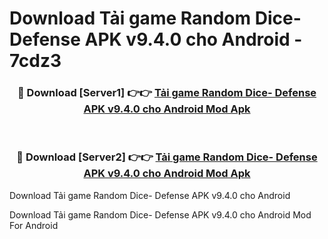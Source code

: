# Download Tải game Random Dice- Defense APK v9.4.0 cho Android - 7cdz3


<div align="center">
<h3>🔴 Download [Server1] 👉👉 <a href="https://apk-comot.site?title=Tải_game_Random_Dice-_Defense_APK_v9.4.0_cho_Android">Tải game Random Dice- Defense APK v9.4.0 cho Android Mod Apk</a></h3><br>
<h3>🔴 Download [Server2] 👉👉 <a href="https://apk-comot.site?title=Tải_game_Random_Dice-_Defense_APK_v9.4.0_cho_Android">Tải game Random Dice- Defense APK v9.4.0 cho Android Mod Apk</a></h3>
</div>



Download Tải game Random Dice- Defense APK v9.4.0 cho Android 

Download Tải game Random Dice- Defense APK v9.4.0 cho Android Mod For Android